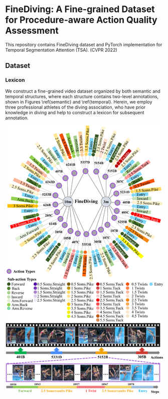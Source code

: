 # FineDiving: A Fine-grained Dataset for Procedure-aware Action Quality Assessment

This repository contains FineDiving dataset and PyTorch implementation for Temporal Segmentation Attention (TSA). (CVPR 2022)

## Dataset

### Lexicon
We construct a fine-grained video dataset organized by both semantic and temporal structures, where each structure contains two-level annotations, shown in Figures \ref{semantic} and \ref{temporal}. Herein, we employ three professional athletes of the diving association, who have prior knowledge in diving and help to construct a lexicon for subsequent annotation.

![intro](semantic.png)  ![intro](temporal.png)

